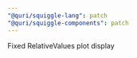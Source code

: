 ```yaml
---
"@quri/squiggle-lang": patch
"@quri/squiggle-components": patch
---
```


Fixed RelativeValues plot display

